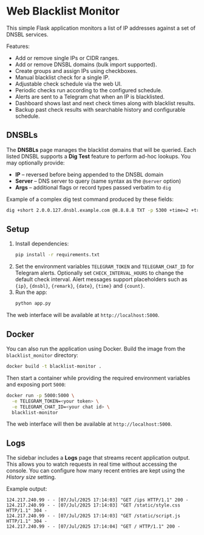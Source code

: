 # Web Blacklist Monitor

This simple Flask application monitors a list of IP addresses against a set of DNSBL services.

Features:
- Add or remove single IPs or CIDR ranges.
- Add or remove DNSBL domains (bulk import supported).
- Create groups and assign IPs using checkboxes.
- Manual blacklist check for a single IP.
- Adjustable check schedule via the web UI.
- Periodic checks run according to the configured schedule.
- Alerts are sent to a Telegram chat when an IP is blacklisted.
- Dashboard shows last and next check times along with blacklist results.
- Backup past check results with searchable history and configurable schedule.

## DNSBLs

The **DNSBLs** page manages the blacklist domains that will be queried.
Each listed DNSBL supports a **Dig Test** feature to perform ad-hoc lookups.
You may optionally provide:

* **IP** – reversed before being appended to the DNSBL domain
* **Server** – DNS server to query (same syntax as the `@server` option)
* **Args** – additional flags or record types passed verbatim to `dig`

Example of a complex dig test command produced by these fields:

```bash
dig +short 2.0.0.127.dnsbl.example.com @8.8.8.8 TXT -p 5300 +time=2 +tries=1
```


## Setup

1. Install dependencies:
   ```bash
   pip install -r requirements.txt
   ```
2. Set the environment variables `TELEGRAM_TOKEN` and `TELEGRAM_CHAT_ID` for Telegram alerts.
   Optionally set `CHECK_INTERVAL_HOURS` to change the default check interval.
   Alert messages support placeholders such as `{ip}`, `{dnsbl}`, `{remark}`, `{date}`, `{time}` and `{count}`.
3. Run the app:
   ```bash
   python app.py
   ```

The web interface will be available at `http://localhost:5000`.

## Docker

You can also run the application using Docker. Build the image from the
`blacklist_monitor` directory:

```bash
docker build -t blacklist-monitor .
```

Then start a container while providing the required environment variables and
exposing port `5000`:

```bash
docker run -p 5000:5000 \
  -e TELEGRAM_TOKEN=<your token> \
  -e TELEGRAM_CHAT_ID=<your chat id> \
  blacklist-monitor
```

The web interface will then be available at `http://localhost:5000`.

## Logs

The sidebar includes a **Logs** page that streams recent application output.
This allows you to watch requests in real time without accessing the console.
You can configure how many recent entries are kept using the *History size* setting.

Example output:

```
124.217.240.99 - - [07/Jul/2025 17:14:03] "GET /ips HTTP/1.1" 200 -
124.217.240.99 - - [07/Jul/2025 17:14:03] "GET /static/style.css HTTP/1.1" 304 -
124.217.240.99 - - [07/Jul/2025 17:14:03] "GET /static/script.js HTTP/1.1" 304 -
124.217.240.99 - - [07/Jul/2025 17:14:04] "GET / HTTP/1.1" 200 -
```

